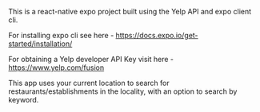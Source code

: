 This is a react-native expo project built using the Yelp API and expo client cli.

For installing expo cli see here - https://docs.expo.io/get-started/installation/

For obtaining a Yelp developer API Key visit here - https://www.yelp.com/fusion

This app uses your current location to search for restaurants/establishments in the locality, with an option to search by keyword. 
